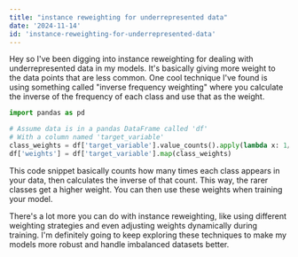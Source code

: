 ```yaml
---
title: "instance reweighting for underrepresented data"
date: '2024-11-14'
id: 'instance-reweighting-for-underrepresented-data'
---
```


Hey so I've been digging into instance reweighting for dealing with underrepresented data in my models. It's basically giving more weight to the data points that are less common.  One cool technique I've found is using something called "inverse frequency weighting" where you calculate the inverse of the frequency of each class and use that as the weight. 

```python
import pandas as pd

# Assume data is in a pandas DataFrame called 'df'
# With a column named 'target_variable'
class_weights = df['target_variable'].value_counts().apply(lambda x: 1/x)
df['weights'] = df['target_variable'].map(class_weights)
```

This code snippet basically counts how many times each class appears in your data, then calculates the inverse of that count. This way, the rarer classes get a higher weight.  You can then use these weights when training your model. 

There's a lot more you can do with instance reweighting, like using different weighting strategies and even adjusting weights dynamically during training.  I'm definitely going to keep exploring these techniques to make my models more robust and handle imbalanced datasets better.
